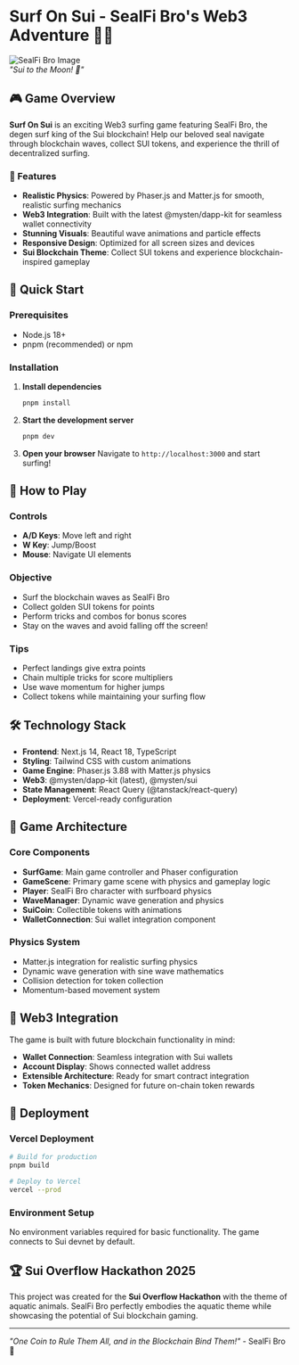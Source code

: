 # Surf On Sui - SealFi Bro's Web3 Adventure 🏄‍♂️

![SealFi Bro Image](/Surfing_SealFi_Bro.png)  
*"Sui to the Moon! 🚀"*

## 🎮 Game Overview

**Surf On Sui** is an exciting Web3 surfing game featuring SealFi Bro, the degen surf king of the Sui blockchain! Help our beloved seal navigate through blockchain waves, collect SUI tokens, and experience the thrill of decentralized surfing.

### 🌟 Features
- **Realistic Physics**: Powered by Phaser.js and Matter.js for smooth, realistic surfing mechanics
- **Web3 Integration**: Built with the latest @mysten/dapp-kit for seamless wallet connectivity
- **Stunning Visuals**: Beautiful wave animations and particle effects
- **Responsive Design**: Optimized for all screen sizes and devices
- **Sui Blockchain Theme**: Collect SUI tokens and experience blockchain-inspired gameplay

## 🚀 Quick Start

### Prerequisites
- Node.js 18+ 
- pnpm (recommended) or npm

### Installation

1. **Install dependencies**
   ```bash
   pnpm install
   ```

2. **Start the development server**
   ```bash
   pnpm dev
   ```

3. **Open your browser**
   Navigate to `http://localhost:3000` and start surfing!

## 🎯 How to Play

### Controls
- **A/D Keys**: Move left and right
- **W Key**: Jump/Boost
- **Mouse**: Navigate UI elements

### Objective
- Surf the blockchain waves as SealFi Bro
- Collect golden SUI tokens for points
- Perform tricks and combos for bonus scores
- Stay on the waves and avoid falling off the screen!

### Tips
- Perfect landings give extra points
- Chain multiple tricks for score multipliers
- Use wave momentum for higher jumps
- Collect tokens while maintaining your surfing flow

## 🛠️ Technology Stack

- **Frontend**: Next.js 14, React 18, TypeScript
- **Styling**: Tailwind CSS with custom animations
- **Game Engine**: Phaser.js 3.88 with Matter.js physics
- **Web3**: @mysten/dapp-kit (latest), @mysten/sui
- **State Management**: React Query (@tanstack/react-query)
- **Deployment**: Vercel-ready configuration

## 🌊 Game Architecture

### Core Components
- **SurfGame**: Main game controller and Phaser configuration
- **GameScene**: Primary game scene with physics and gameplay logic
- **Player**: SealFi Bro character with surfboard physics
- **WaveManager**: Dynamic wave generation and physics
- **SuiCoin**: Collectible tokens with animations
- **WalletConnection**: Sui wallet integration component

### Physics System
- Matter.js integration for realistic surfing physics
- Dynamic wave generation with sine wave mathematics
- Collision detection for token collection
- Momentum-based movement system

## 🔗 Web3 Integration

The game is built with future blockchain functionality in mind:

- **Wallet Connection**: Seamless integration with Sui wallets
- **Account Display**: Shows connected wallet address
- **Extensible Architecture**: Ready for smart contract integration
- **Token Mechanics**: Designed for future on-chain token rewards

## 📱 Deployment

### Vercel Deployment
```bash
# Build for production
pnpm build

# Deploy to Vercel
vercel --prod
```

### Environment Setup
No environment variables required for basic functionality. The game connects to Sui devnet by default.

## 🏆 Sui Overflow Hackathon 2025

This project was created for the **Sui Overflow Hackathon** with the theme of aquatic animals. SealFi Bro perfectly embodies the aquatic theme while showcasing the potential of Sui blockchain gaming.

---
*"One Coin to Rule Them All, and in the Blockchain Bind Them!"* - SealFi Bro 🦭
